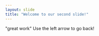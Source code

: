 ```yaml
---
layout: slide
title: "Welcome to our second slide!"
---
```

"great work"
Use the left arrow to go back!
